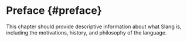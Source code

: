 Preface {#preface}
=======

<div class="issue">
This chapter should provide descriptive information about what Slang is, including the motivations, history, and philosophy of the language.
</div>
